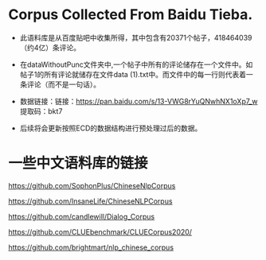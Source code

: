 # Corpus Collected From Baidu Tieba.

- 此语料库是从百度贴吧中收集所得，其中包含有20371个帖子，418464039（约4亿）条评论。

- 在dataWithoutPunc文件夹中,一个帖子中所有的评论储存在一个文件中。如帖子1的所有评论就储存在文件data (1).txt中。而文件中的每一行则代表着一条评论（而不是一句话）。
- 数据链接：链接：https://pan.baidu.com/s/13-VWG8rYuQNwhNX1oXp7_w 提取码：bkt7 
- 后续将会更新按照ECD的数据结构进行预处理过后的数据。

# 一些中文语料库的链接


https://github.com/SophonPlus/ChineseNlpCorpus

https://github.com/InsaneLife/ChineseNLPCorpus

https://github.com/candlewill/Dialog_Corpus

https://github.com/CLUEbenchmark/CLUECorpus2020/

https://github.com/brightmart/nlp_chinese_corpus
